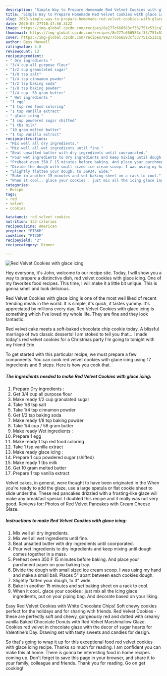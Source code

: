 ```yaml
---
description: "Simple Way to Prepare Homemade Red Velvet Cookies with glace icing"
title: "Simple Way to Prepare Homemade Red Velvet Cookies with glace icing"
slug: 2073-simple-way-to-prepare-homemade-red-velvet-cookies-with-glace-icing
date: 2020-05-27T10:47:56.312Z
image: https://img-global.cpcdn.com/recipes/8e277c666583cf33/751x532cq70/red-velvet-cookies-with-glace-icing-recipe-main-photo.jpg
thumbnail: https://img-global.cpcdn.com/recipes/8e277c666583cf33/751x532cq70/red-velvet-cookies-with-glace-icing-recipe-main-photo.jpg
cover: https://img-global.cpcdn.com/recipes/8e277c666583cf33/751x532cq70/red-velvet-cookies-with-glace-icing-recipe-main-photo.jpg
author: Bess Maxwell
ratingvalue: 4.8
reviewcount: 13
recipeingredient:
- " Dry ingredients "
- "3/4 cup all purpose flour"
- "1/2 cup granulated sugar"
- "1/8 tsp salt"
- "1/4 tsp cinnamon powder"
- "1/2 tsp baking soda"
- "1/8 tsp baking powder"
- "1/4 cup  58 gram butter"
- " Wet ingredients "
- "1 egg"
- "1 tsp red food coloring"
- "1 tsp vanilla extract"
- " glace icing "
- "1 cup powdered sugar shifted"
- "1 tbs milk"
- "10 gram melted butter"
- "1 tsp vanilla extract"
recipeinstructions:
- "Mix well all dry ingredients."
- "Mix well all wet ingredients until fine."
- "Beat unsalted butter with dry ingredients until coorporated."
- "Pour wet ingredients to dry ingredients and keep mixing until dough comes together in a mass."
- "Preheat oven 350 F 15 minutes before baking. And place your parchment paper on your baking tray."
- "Divide the dough with small sized ice cream scoop. I was using my hand and make a small ball. Places 5&#34; apart between each cookies dough."
- "Slightly flatten your dough, to 3&#34; wide."
- "Bake in another 15 minutes and set baking sheet on a rack to cool."
- "When it cool.. glace your cookies : just mix all the icing glace ingredients, put on your piping bag. And decorate based on your liking."
categories:
- Recipe
tags:
- red
- velvet
- cookies

katakunci: red velvet cookies 
nutrition: 133 calories
recipecuisine: American
preptime: "PT36M"
cooktime: "PT35M"
recipeyield: "2"
recipecategory: Dinner

---
```



![Red Velvet Cookies with glace icing](https://img-global.cpcdn.com/recipes/8e277c666583cf33/751x532cq70/red-velvet-cookies-with-glace-icing-recipe-main-photo.jpg)

Hey everyone, it's John, welcome to our recipe site. Today, I will show you a way to prepare a distinctive dish, red velvet cookies with glace icing. One of my favorites food recipes. This time, I will make it a little bit unique. This is gonna smell and look delicious.

Red Velvet Cookies with glace icing is one of the most well liked of recent trending meals in the world. It is simple, it's quick, it tastes yummy. It's appreciated by millions every day. Red Velvet Cookies with glace icing is something which I've loved my whole life. They are fine and they look fantastic.

Red velvet cake meets a soft-baked chocolate chip cookie today. A blissful marriage of two classic desserts! I am stoked to tell you that… I made today&#39;s red velvet cookies for a Christmas party I&#39;m going to tonight with my friend Erin.


To get started with this particular recipe, we must prepare a few components. You can cook red velvet cookies with glace icing using 17 ingredients and 9 steps. Here is how you cook that.

<!--inarticleads1-->

##### The ingredients needed to make Red Velvet Cookies with glace icing:

1. Prepare  Dry ingredients :
1. Get 3/4 cup all purpose flour
1. Make ready 1/2 cup granulated sugar
1. Take 1/8 tsp salt
1. Take 1/4 tsp cinnamon powder
1. Get 1/2 tsp baking soda
1. Make ready 1/8 tsp baking powder
1. Take 1/4 cup / 58 gram butter
1. Make ready  Wet ingredients :
1. Prepare 1 egg
1. Make ready 1 tsp red food coloring
1. Take 1 tsp vanilla extract
1. Make ready  glace icing :
1. Prepare 1 cup powdered sugar (shifted)
1. Make ready 1 tbs milk
1. Get 10 gram melted butter
1. Prepare 1 tsp vanilla extract


Velvet cakes, in general, were thought to have been originated in the When you&#39;re ready to add the glaze, use a large spatula or flat cookie sheet to slide under the. These red pancakes drizzled with a frosting-like glaze will make any breakfast special. I doubled this recipe and it really was not very good. Reviews for: Photos of Red Velvet Pancakes with Cream Cheese Glaze. 

<!--inarticleads2-->

##### Instructions to make Red Velvet Cookies with glace icing:

1. Mix well all dry ingredients.
1. Mix well all wet ingredients until fine.
1. Beat unsalted butter with dry ingredients until coorporated.
1. Pour wet ingredients to dry ingredients and keep mixing until dough comes together in a mass.
1. Preheat oven 350 F 15 minutes before baking. And place your parchment paper on your baking tray.
1. Divide the dough with small sized ice cream scoop. I was using my hand and make a small ball. Places 5&#34; apart between each cookies dough.
1. Slightly flatten your dough, to 3&#34; wide.
1. Bake in another 15 minutes and set baking sheet on a rack to cool.
1. When it cool.. glace your cookies : just mix all the icing glace ingredients, put on your piping bag. And decorate based on your liking.


Easy Red Velvet Cookies with White Chocolate Chips! Soft chewy cookies perfect for the holidays and for sharing with friends. Red Velvet Cookies - these are perfectly soft and chewy, gorgeously red and dotted with creamy vanilla Baked Chocolate Donuts with Red Velvet Marshmallow Glaze. Cookies red velvet in chocolate glaze with the decor of sugar hearts for Valentine&#39;s Day. Drawing set with tasty sweets and candies for design. 

So that's going to wrap it up for this exceptional food red velvet cookies with glace icing recipe. Thanks so much for reading. I am confident you can make this at home. There is gonna be interesting food in home recipes coming up. Don't forget to save this page in your browser, and share it to your family, colleague and friends. Thank you for reading. Go on get cooking!

